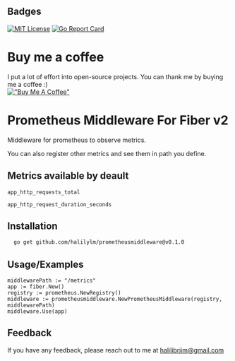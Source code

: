 
## Badges

[![MIT License](https://img.shields.io/badge/License-MIT-green.svg)](https://choosealicense.com/licenses/mit/) [![Go Report Card](https://goreportcard.com/badge/github.com/halilylm/prometheusmiddleware)](https://goreportcard.com/report/github.com/halilylm/prometheusmiddleware)

# Buy me a coffee
I put a lot of effort into open-source projects. You can thank me by buying me a coffee :) <br />
[!["Buy Me A Coffee"](https://www.buymeacoffee.com/assets/img/custom_images/orange_img.png)](https://www.buymeacoffee.com/HxbwM8Z)


# Prometheus Middleware For Fiber v2

Middleware for prometheus to observe metrics.

You can also register other metrics and see them in path you define.


## Metrics available by deault

`app_http_requests_total`

`app_http_request_duration_seconds`


## Installation


```bash
  go get github.com/halilylm/prometheusmiddleware@v0.1.0
```
    
## Usage/Examples

```golang
middlewarePath := "/metrics"
app := fiber.New()
registry := prometheus.NewRegistry()
middleware := prometheusmiddleware.NewPrometheusMiddleware(registry, middlewarePath)
middleware.Use(app)
```


## Feedback

If you have any feedback, please reach out to me at halilibrjim@gmail.com

